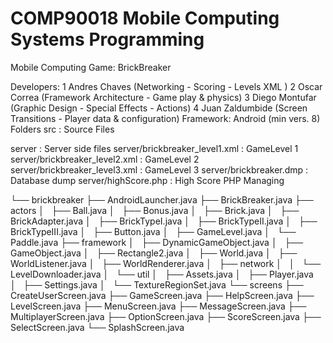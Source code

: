 COMP90018 Mobile Computing Systems Programming
===============
Mobile Computing Game: BrickBreaker

Developers:
1 Andres Chaves (Networking - Scoring - Levels XML )
2 Oscar Correa (Framework Architecture - Game play & physics)
3 Diego Montufar (Graphic Design - Special Effects - Actions)
4 Juan Zaldumbide (Screen Transitions - Player data & configuration)
Framework: Android (min vers. 8)
Folders
src    : Source Files
 
server : Server side files
server/brickbreaker_level1.xml : GameLevel 1
server/brickbreaker_level2.xml : GameLevel 2
server/brickbreaker_level3.xml : GameLevel 3
server/brickbreaker.dmp : Database dump
server/highScore.php : High Score PHP Managing


└── brickbreaker
    ├── AndroidLauncher.java
    ├── BrickBreaker.java
    ├── actors
    │   ├── Ball.java
    │   ├── Bonus.java
    │   ├── Brick.java
    │   ├── BrickAdapter.java
    │   ├── BrickTypeI.java
    │   ├── BrickTypeII.java
    │   ├── BrickTypeIII.java
    │   ├── Button.java
    │   ├── GameLevel.java
    │   └── Paddle.java
    ├── framework
    │   ├── DynamicGameObject.java
    │   ├── GameObject.java
    │   ├── Rectangle2.java
    │   ├── World.java
    │   ├── WorldListener.java
    │   ├── WorldRenderer.java
    │   ├── network
    │   │   └── LevelDownloader.java
    │   └── util
    │       ├── Assets.java
    │       ├── Player.java
    │       ├── Settings.java
    │       └── TextureRegionSet.java
    └── screens
        ├── CreateUserScreen.java
        ├── GameScreen.java
        ├── HelpScreen.java
        ├── LevelScreen.java
        ├── MenuScreen.java
        ├── MessageScreen.java
        ├── MultiplayerScreen.java
        ├── OptionScreen.java
        ├── ScoreScreen.java
        ├── SelectScreen.java
        └── SplashScreen.java
